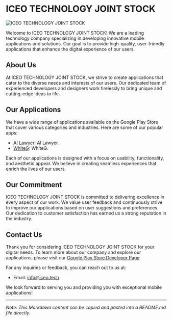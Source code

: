 # ICEO TECHNOLOGY JOINT STOCK

![ICEO TECHNOLOGY JOINT STOCK]([https://lh3.googleusercontent.com/y1uT2r2fO_yv-GItmOpLGvgJNdjqyKwmMxdq5-2d_KqONhrQfi0B4U6tW_-eqM0iFA=s180-rw](https://play-lh.googleusercontent.com/CyMM3C00bSBA20dL__cKjoaNSyUCBE1OieMDpNauk_VXvBlsTQeG7pmGvfMonRjH4w=w3840-h2160-rw))

Welcome to ICEO TECHNOLOGY JOINT STOCK! We are a leading technology company specializing in developing innovative mobile applications and solutions. Our goal is to provide high-quality, user-friendly applications that enhance the digital experience of our users.

## About Us

At ICEO TECHNOLOGY JOINT STOCK, we strive to create applications that cater to the diverse needs and interests of our users. Our dedicated team of experienced developers and designers work tirelessly to bring unique and cutting-edge ideas to life.

## Our Applications

We have a wide range of applications available on the Google Play Store that cover various categories and industries. Here are some of our popular apps:

- [AI Lawyer]([https://play.google.com/store/apps/details?id=com.app1.package](https://play.google.com/store/apps/details?id=com.iceo.law.ai)): AI Lawyer.
- [WhiteG]([https://play.google.com/store/apps/details?id=com.app2.package](https://play.google.com/store/apps/details?id=com.taki.lgbt.whiteg)): WhiteG.

Each of our applications is designed with a focus on usability, functionality, and aesthetic appeal. We believe in creating seamless experiences that enrich the lives of our users.

## Our Commitment

ICEO TECHNOLOGY JOINT STOCK is committed to delivering excellence in every aspect of our work. We value user feedback and continuously strive to improve our applications based on user suggestions and preferences. Our dedication to customer satisfaction has earned us a strong reputation in the industry.

## Contact Us

Thank you for considering ICEO TECHNOLOGY JOINT STOCK for your digital needs. To learn more about our company and explore our applications, please visit our [Google Play Store Developer Page](https://play.google.com/store/apps/dev?id=7924275067492003474).

For any inquiries or feedback, you can reach out to us at:

- Email: info@iceo.tech

We look forward to serving you and providing you with exceptional mobile applications!

---

*Note: This Markdown content can be copied and pasted into a README.md file directly.*
